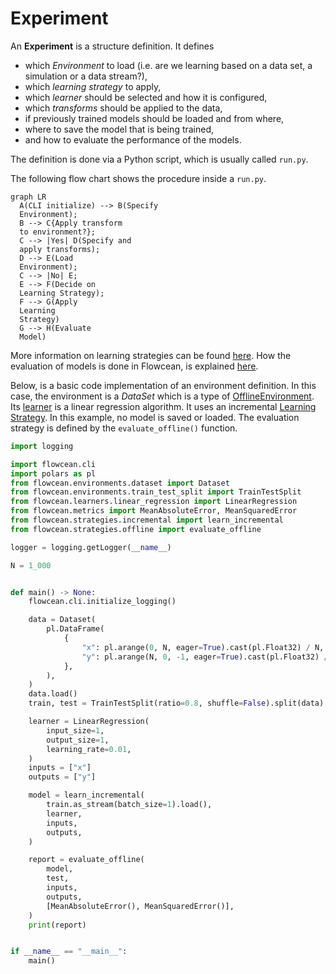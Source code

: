 # Experiment

An **Experiment** is a structure definition.
It defines

- which *Environment* to load (i.e. are we learning based on a data set, a simulation or a data stream?),
- which *learning strategy* to apply,
- which *learner* should be selected and how it is configured,
- which *transforms* should be applied to the data,
- if previously trained models should be loaded and from where,
- where to save the model that is being trained,
- and how to evaluate the performance of the models.

The definition is done via a Python script, which is usually called `run.py`.

The following flow chart shows the procedure inside a `run.py`.

``` mermaid
graph LR
  A(CLI initialize) --> B(Specify 
  Environment);
  B --> C{Apply transform
  to environment?};
  C --> |Yes| D(Specify and 
  apply transforms);
  D --> E(Load 
  Environment);
  C --> |No| E;
  E --> F(Decide on 
  Learning Strategy);
  F --> G(Apply
  Learning 
  Strategy)
  G --> H(Evaluate
  Model)
```

More information on learning strategies can be found [here](https://www3.tuhh.de/agenc/user_guide/learning_strategies/). How the evaluation of models is done in Flowcean, is explained [here](https://www3.tuhh.de/agenc/user_guide/evaluation/).

Below, is a basic code implementation of an environment definition.
In this case, the environment is a *DataSet* which is a type of [OfflineEnvironment](https://www3.tuhh.de/agenc/reference/flowcean/core/environment/offline/).
Its [learner](https://www3.tuhh.de/agenc/user_guide/model/) is a linear regression algorithm.
It uses an incremental [Learning Strategy](https://www3.tuhh.de/agenc/user_guide/learning_strategies/).
In this example, no model is saved or loaded.
The evaluation strategy is defined by the `evaluate_offline()` function.

```python
import logging

import flowcean.cli
import polars as pl
from flowcean.environments.dataset import Dataset
from flowcean.environments.train_test_split import TrainTestSplit
from flowcean.learners.linear_regression import LinearRegression
from flowcean.metrics import MeanAbsoluteError, MeanSquaredError
from flowcean.strategies.incremental import learn_incremental
from flowcean.strategies.offline import evaluate_offline

logger = logging.getLogger(__name__)

N = 1_000


def main() -> None:
    flowcean.cli.initialize_logging()

    data = Dataset(
        pl.DataFrame(
            {
                "x": pl.arange(0, N, eager=True).cast(pl.Float32) / N,
                "y": pl.arange(N, 0, -1, eager=True).cast(pl.Float32) / N,
            },
        ),
    )
    data.load()
    train, test = TrainTestSplit(ratio=0.8, shuffle=False).split(data)

    learner = LinearRegression(
        input_size=1,
        output_size=1,
        learning_rate=0.01,
    )
    inputs = ["x"]
    outputs = ["y"]

    model = learn_incremental(
        train.as_stream(batch_size=1).load(),
        learner,
        inputs,
        outputs,
    )

    report = evaluate_offline(
        model,
        test,
        inputs,
        outputs,
        [MeanAbsoluteError(), MeanSquaredError()],
    )
    print(report)


if __name__ == "__main__":
    main()

```
